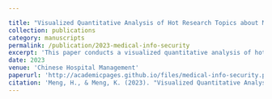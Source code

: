 ```yaml
---

title: "Visualized Quantitative Analysis of Hot Research Topics about Medical Information Security in China in the Internet Age"
collection: publications
category: manuscripts
permalink: /publication/2023-medical-info-security
excerpt: 'This paper conducts a visualized quantitative analysis of hot research topics in medical information security in China.'
date: 2023
venue: 'Chinese Hospital Management'
paperurl: 'http://academicpages.github.io/files/medical-info-security.pdf'
citation: 'Meng, H., & Meng, K. (2023). "Visualized Quantitative Analysis of Hot Research Topics about Medical Information Security in China in the Internet Age." <i>Chinese Hospital Management</i> (under review).'
---
```

